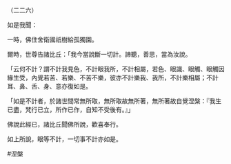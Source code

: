 （二二六）

如是我聞：

一時，佛住舍衛國祇樹給孤獨園。

爾時，世尊告諸比丘：「我今當說斷一切計。諦聽，善思，當為汝說。

「云何不計？謂不計我見色，不計眼我所，不計相屬，若色、眼識、眼觸、眼觸因緣生受，內覺若苦、若樂、不苦不樂，彼亦不計樂我、我所，不計樂相屬；不計耳、鼻、舌、身、意亦復如是。

「如是不計者，於諸世間常無所取，無所取故無所著，無所著故自覺涅槃：『我生已盡，梵行已立，所作已作，自知不受後有。』」

佛說此經已，諸比丘聞佛所說，歡喜奉行。

如上所說，眼等不計，一切事不計亦如是。



#涅槃
